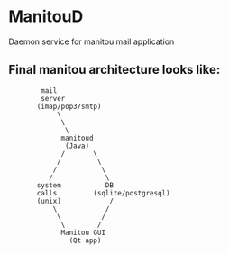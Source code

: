 ManitouD 
=========
Daemon service for manitou mail application

Final manitou architecture looks like:
-----------------------
            mail
            server
           (imap/pop3/smtp)
                \
                 \
                  \
                 manitoud
                  (Java)
                 /       \
                /         \
               /           \
              /             \
           system           DB
           calls         (sqlite/postgresql)
           (unix)            /
               \            /
                \          /
                 \        /
                 Manitou GUI
                   (Qt app)


